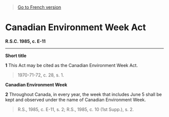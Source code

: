 > [Go to French version](/fr/Lois/Lois%20révisées%20du%20Canada/E/E-11.md)

# Canadian Environment Week Act

**R.S.C. 1985, c. E-11**


----------



**Short title**

**1** This Act may be cited as the Canadian Environment Week Act.
> 1970-71-72, c. 28, s. 1.





**Canadian Environment Week**

**2** Throughout Canada, in every year, the week that includes June 5 shall be kept and observed under the name of Canadian Environment Week.
> R.S., 1985, c. E-11, s. 2; R.S., 1985, c. 10 (1st Supp.), s. 2.



